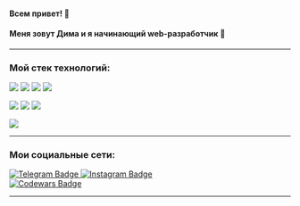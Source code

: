  #### Всем привет! :purple_heart:
 #### Меня зовут Дима и я начинающий web-разработчик   :snake:
 ___
 ### Мой стек технологий:

<img src="https://img.shields.io/badge/python-gray?style=for-the-badge&logo=Python&logoColor=blue"/>  <img src="https://img.shields.io/badge/GIT-gray?style=for-the-badge&logo=Git&logoColor=red"/> <img src="https://img.shields.io/badge/GITHUB-gray?style=for-the-badge&logo=GitHub&logoColor=white"/> <img src="https://img.shields.io/badge/SQL-gray?style=for-the-badge&logo=&logoColor=white"/>

<img src="https://img.shields.io/badge/DJANGO-gray?style=for-the-badge&logo=Django&logoColor=yellow"/> <img src="https://img.shields.io/badge/HTML-gray?style=for-the-badge&logo=HTML5&logoColor=red"/> <img src="https://img.shields.io/badge/CSS-gray?style=for-the-badge&logo=CSS3&logoColor=blue"/>

<img src="https://img.shields.io/badge/BOOTSTRAP-gray?style=for-the-badge&logo=Bootstrap&logoColor=blue"/>

____
### Мои социальные сети:

<div>
<a href="https://t.me/Vaslou">
 <img src="https://img.shields.io/badge/telegram-blue?style=for-the-badge&logo=Telegram&logoColor=white" alt="Telegram Badge"/>
</a>
<a href="https://instagram.com/vaslou?igshid=NTdlMDg3MTY=">
 <img src="https://img.shields.io/badge/Instagram-white?style=for-the-badge&logo=Instagram&logoColor=red" alt="Instagram Badge"/>
</a>
 </div>
<a href="https://www.codewars.com/users/Vaslou">
 <img src="https://img.shields.io/badge/Codewars-red?style=for-the-badge&logo=Codewars&logoColor=black" alt="Codewars Badge"/>
</a>

____
